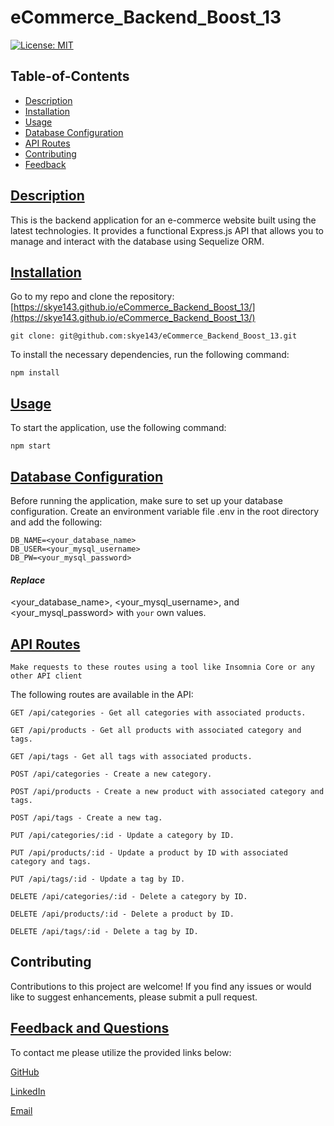 # eCommerce_Backend_Boost_13

[![License: MIT](https://img.shields.io/badge/License-MIT-yellow.svg)](https://opensource.org/licenses/MIT)

  ## Table-of-Contents

  * [Description](#description)
  * [Installation](#installation)
  * [Usage](#usage)
  * [Database Configuration](#Database-Configuration)
  * [API Routes](#API-Routes)
  * [Contributing](#Contributing)
  * [Feedback](#feedback)

  ## [Description](#table-of-contents)

This is the backend application for an e-commerce website built using the latest technologies. It provides a functional Express.js API that allows you to manage and interact with the database using Sequelize ORM.

  ## [Installation](#table-of-contents)

Go to my repo and clone the repository:
[https://skye143.github.io/eCommerce_Backend_Boost_13/](https://skye143.github.io/eCommerce_Backend_Boost_13/)

    git clone: git@github.com:skye143/eCommerce_Backend_Boost_13.git

To install the necessary dependencies, run the following command:

    npm install


## [Usage](#table-of-contents)

To start the application, use the following command: 

    npm start

  ## [Database Configuration](#table-of-contents)

Before running the application, make sure to set up your database configuration. Create an environment variable file .env in the root directory and add the following:

    DB_NAME=<your_database_name>
    DB_USER=<your_mysql_username>
    DB_PW=<your_mysql_password>

####  _Replace_ 
<your_database_name>,
<your_mysql_username>, and 
<your_mysql_password> 
with `your` own values.


  ## [API Routes](#API-Routes)

`Make requests to these routes using a tool like Insomnia Core or any other API client`

The following routes are available in the API:

    GET /api/categories - Get all categories with associated products.

    GET /api/products - Get all products with associated category and tags.

    GET /api/tags - Get all tags with associated products.

    POST /api/categories - Create a new category.

    POST /api/products - Create a new product with associated category and tags.

    POST /api/tags - Create a new tag.

    PUT /api/categories/:id - Update a category by ID.

    PUT /api/products/:id - Update a product by ID with associated category and tags.
    
    PUT /api/tags/:id - Update a tag by ID.
    
    DELETE /api/categories/:id - Delete a category by ID.
    
    DELETE /api/products/:id - Delete a product by ID.
    
    DELETE /api/tags/:id - Delete a tag by ID.


## Contributing
Contributions to this project are welcome! If you find any issues or would like to suggest enhancements, please submit a pull request.


  ## [Feedback and Questions](#table-of-contents)

  To contact me please utilize the provided links below:

  [GitHub](https://github.com/skye143)
  
  [LinkedIn](https://www.linkedin.com/in/skye-h-988a7a221)

  [Email](mailto:skyeheredia@gmail.com)

